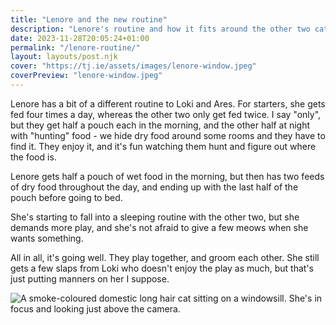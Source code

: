 ```yaml
---
title: "Lenore and the new routine"
description: "Lenore's routine and how it fits around the other two cats."
date: 2023-11-28T20:05:24+01:00
permalink: "/lenore-routine/"
layout: layouts/post.njk
cover: "https://tj.ie/assets/images/lenore-window.jpeg"
coverPreview: "lenore-window.jpeg"
---
```


Lenore has a bit of a different routine to Loki and Ares. For starters, she gets fed four times a day, whereas the other two only get fed twice. I say "only", but they get half a pouch each in the morning, and the other half at night with "hunting" food - we hide dry food around some rooms and they have to find it. They enjoy it, and it's fun watching them hunt and figure out where the food is.

Lenore gets half a pouch of wet food in the morning, but then has two feeds of dry food throughout the day, and ending up with the last half of the pouch before going to bed.

She's starting to fall into a sleeping routine with the other two, but she demands more play, and she's not afraid to give a few meows when she wants something.

All in all, it's going well. They play together, and groom each other. She still gets a few slaps from Loki who doesn't enjoy the play as much, but that's just putting manners on her I suppose.

<img src="/assets/images/lenore-window.jpeg" alt="A smoke-coloured domestic long hair cat sitting on a windowsill. She's in focus and looking just above the camera." />
